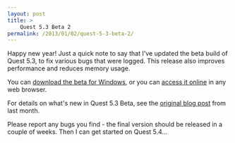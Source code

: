 ```yaml
---
layout: post
title: >
    Quest 5.3 Beta 2
permalink: /2013/01/02/quest-5-3-beta-2/
---
```

Happy new year! Just a quick note to say that I've updated the beta build of Quest 5.3, to fix various bugs that were logged. This release also improves performance and reduces memory usage.

You can <a href="http://www.textadventures.co.uk/quest/download/">download the beta for Windows</a>, or you can <a href="http://www.textadventures.co.uk/create/">access it online</a> in any web browser.

For details on what's new in Quest 5.3 Beta, see the <a title="Quest 5.3 Beta is now available" href="http://www.textadventures.co.uk/blog/2012/12/03/quest-5-3-beta-is-now-available/">original blog post</a> from last month.

Please report any bugs you find - the final version should be released in a couple of weeks. Then I can get started on Quest 5.4...